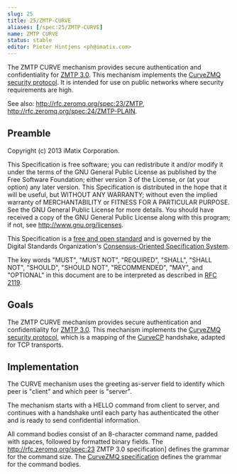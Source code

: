 ```yaml
---
slug: 25
title: 25/ZMTP-CURVE
aliases: [/spec:25/ZMTP-CURVE]
name: ZMTP CURVE
status: stable
editor: Pieter Hintjens <ph@imatix.com>
---
```


The ZMTP CURVE mechanism provides secure authentication and confidentiality for [ZMTP 3.0](http://rfc.zeromq.org/spec:23). This mechanism implements the [CurveZMQ security protocol](http://curvezmq.org). It is intended for use on public networks where security requirements are high.

See also: http://rfc.zeromq.org/spec:23/ZMTP, http://rfc.zeromq.org/spec:24/ZMTP-PLAIN.

## Preamble

Copyright (c) 2013 iMatix Corporation.

This Specification is free software; you can redistribute it and/or modify it under the terms of the GNU General Public License as published by the Free Software Foundation; either version 3 of the License, or (at your option) any later version. This Specification is distributed in the hope that it will be useful, but WITHOUT ANY WARRANTY; without even the implied warranty of MERCHANTABILITY or FITNESS FOR A PARTICULAR PURPOSE. See the GNU General Public License for more details. You should have received a copy of the GNU General Public License along with this program; if not, see <http://www.gnu.org/licenses>.

This Specification is a [free and open standard](http://www.digistan.org/open-standard:definition) and is governed by the Digital Standards Organization's [Consensus-Oriented Specification System](http://www.digistan.org/spec:1/COSS).

The key words "MUST", "MUST NOT", "REQUIRED", "SHALL", "SHALL NOT", "SHOULD", "SHOULD NOT", "RECOMMENDED", "MAY", and "OPTIONAL" in this document are to be interpreted as described in [RFC 2119](http://tools.ietf.org/html/rfc2119).

## Goals

The ZMTP CURVE mechanism provides secure authentication and confidentiality for [ZMTP 3.0](http://rfc.zeromq.org/spec:23). This mechanism implements the [CurveZMQ security protocol](http://curvezmq.org), which is a mapping of the [CurveCP](http://curvecp.org) handshake, adapted for TCP transports.

## Implementation

The CURVE mechanism uses the greeting as-server field to identify which peer is "client" and which peer is "server".

The mechanism starts with a HELLO command from client to server, and continues with a handshake until each party has authenticated the other and is ready to send confidential information.

All command bodies consist of an 8-character command name, padded with spaces, followed by formatted binary fields. The http://rfc.zeromq.org/spec:23 ZMTP 3.0 specification] defines the grammar for the command size. The [CurveZMQ specification](http://rfc.zeromq.org/spec:26) defines the grammar for the command bodies.
